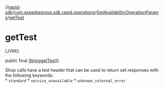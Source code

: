 //[rapid-sdk](../../../index.md)/[com.expediagroup.sdk.rapid.operations](../index.md)/[GetAvailabilityOperationParams](index.md)/[getTest](get-test.md)

# getTest

[JVM]\

public final [String](https://docs.oracle.com/javase/8/docs/api/java/lang/String.html)[getTest](get-test.md)()

Shop calls have a test header that can be used to return set responses with the following keywords:<br> * `standard` * `service_unavailable` * `unknown_internal_error`
